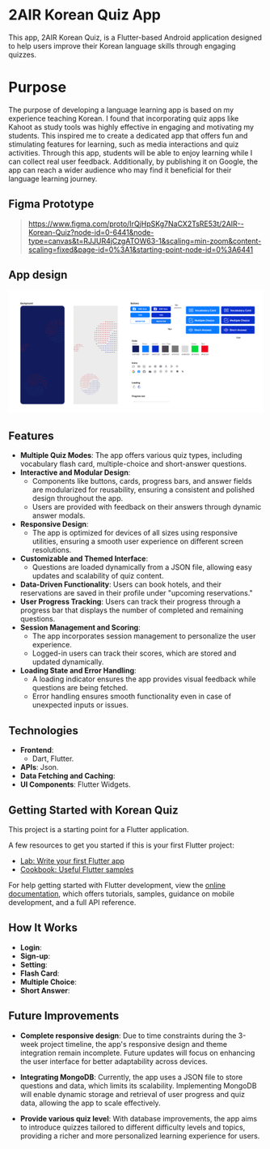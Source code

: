 # 2AIR Korean Quiz App

This app, 2AIR Korean Quiz, is a Flutter-based Android application designed to help users improve their Korean language skills through engaging quizzes.

# Purpose

The purpose of developing a language learning app is based on my experience teaching Korean. I found that incorporating quiz apps like Kahoot as study tools was highly effective in engaging and motivating my students. This inspired me to create a dedicated app that offers fun and stimulating features for learning, such as media interactions and quiz activities. Through this app, students will be able to enjoy learning while I can collect real user feedback. Additionally, by publishing it on Google, the app can reach a wider audience who may find it beneficial for their language learning journey.

<!-- ![2AIR Korean Quiz Demo](./assets/Demo.gif) -->

## Figma Prototype

> https://www.figma.com/proto/IrQjHpSKg7NaCX2TsRE53t/2AIR--Korean-Quiz?node-id=0-6441&node-type=canvas&t=RJJUR4jCzgATOW63-1&scaling=min-zoom&content-scaling=fixed&page-id=0%3A1&starting-point-node-id=0%3A6441

## App design

![alt text](image.png)

## Features

- **Multiple Quiz Modes**: The app offers various quiz types, including vocabulary flash card, multiple-choice and short-answer questions.
- **Interactive and Modular Design**:
  - Components like buttons, cards, progress bars, and answer fields are modularized for reusability, ensuring a consistent and polished design throughout the app.
  - Users are provided with feedback on their answers through dynamic answer modals.
- **Responsive Design**:
  - The app is optimized for devices of all sizes using responsive utilities, ensuring a smooth user experience on different screen resolutions.
- **Customizable and Themed Interface**:
  - Questions are loaded dynamically from a JSON file, allowing easy updates and scalability of quiz content.
- **Data-Driven Functionality**: Users can book hotels, and their reservations are saved in their profile under "upcoming reservations."
- **User Progress Tracking**: Users can track their progress through a progress bar that displays the number of completed and remaining questions.
- **Session Management and Scoring**:
  - The app incorporates session management to personalize the user experience.
  - Logged-in users can track their scores, which are stored and updated dynamically.
- **Loading State and Error Handling**:
  - A loading indicator ensures the app provides visual feedback while questions are being fetched.
  - Error handling ensures smooth functionality even in case of unexpected inputs or issues.

## Technologies

- **Frontend**:
  - Dart, Flutter.
- **APIs**: Json.
- **Data Fetching and Caching**:
- **UI Components**: Flutter Widgets.

## Getting Started with Korean Quiz

This project is a starting point for a Flutter application.

A few resources to get you started if this is your first Flutter project:

- [Lab: Write your first Flutter app](https://docs.flutter.dev/get-started/codelab)
- [Cookbook: Useful Flutter samples](https://docs.flutter.dev/cookbook)

For help getting started with Flutter development, view the
[online documentation](https://docs.flutter.dev/), which offers tutorials,
samples, guidance on mobile development, and a full API reference.

## How It Works

- **Login**:
- **Sign-up**:
- **Setting**:
- **Flash Card**:
- **Multiple Choice**:
- **Short Answer**:

## Future Improvements

- **Complete responsive design**: Due to time constraints during the 3-week project timeline, the app's responsive design and theme integration remain incomplete. Future updates will focus on enhancing the user interface for better adaptability across devices.

- **Integrating MongoDB**: Currently, the app uses a JSON file to store questions and data, which limits its scalability. Implementing MongoDB will enable dynamic storage and retrieval of user progress and quiz data, allowing the app to scale effectively.
- **Provide various quiz level**: With database improvements, the app aims to introduce quizzes tailored to different difficulty levels and topics, providing a richer and more personalized learning experience for users.
